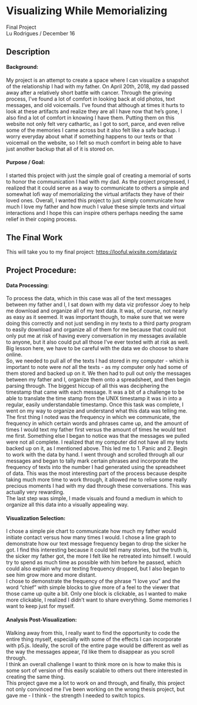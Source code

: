 # Visualizing While Memorializing 
Final Project <br>
Lu Rodrigues / December 16
## Description
#### Background:
My project is an attempt to create a space where I can visualize a snapshot of the relationship I had with my father. On April 20th, 2018, my dad passed away after a relatively short battle with cancer. Through the grieving process, I've found a lot of comfort in looking back at old photos, text messages, and old voicemails. I’ve found that although at times it hurts to look at these artifacts and realize they are all I have now that he’s gone, I also find a lot of comfort in knowing I have them. Putting them on this website not only felt very cathartic, as I got to sort, parce, and even relive some of the memories I came across but it also felt like a safe backup. I worry everyday about what if something happens to our texts or that voicemail on the website, so I felt so much comfort in being able to have just another backup that all of it is stored on. 
#### Purpose / Goal:
I started this project with just the simple goal of creating a memorial of sorts to honor the communication I had with my dad. As the project progressed, I realized that it could serve as a way to communicate to others a simple and somewhat lofi way of memorializing the virtual artifacts they have of their loved ones. Overall, I wanted this project to just simply communicate how much I love my father and how much I value these simple texts and virtual interactions and I hope this can inspire others perhaps needing the same relief in their coping process. 
## The Final Work
This will take you to my final project: 
https://looful.wixsite.com/dataviz
## Project Procedure: 
#### Data Processing:
To process the data, which in this case was all of the text messages between my father and I, I sat down with my data viz professor Joey to help me download and organize all of my text data. It was, of course, not nearly as easy as it seemed. It was important though, to make sure that we were doing this correctly and not just sending in my texts to a third party program to easily download and organize all of them for me because that could not only put me at risk of having every conversation in my messages available to anyone, but it also could put all those I’ve ever texted with at risk as well. Big lesson here, we have to be careful with the data we do choose to share online. <br>
So, we needed to pull all of the texts I had stored in my computer - which is important to note were *not* all the texts - as my computer only had some of them stored and backed up on it. We then had to pull out only the messages between my father and I, organize them onto a spreadsheet, and then begin parsing through. The biggest hiccup of all this was deciphering the timestamp that came with each message. It was a bit of a challenge to be able to translate the time stamp from the UNIX timestamp it was in into a regular, easily understandable timestamp. Once this task was complete, I went on my way to organize and understand what this data was telling me. <br>
The first thing I noted was the frequency in which we communicate, the frequency in which certain words and phrases came up, and the amount of times I would text my father first versus the amount of times he would text me first. Something else I began to notice was that the messages we pulled were not all complete. I realized that my computer did not have all my texts backed up on it, as I mentioned above. This led me to 1. Panic and 2. Begin to work with the data by hand. I went through and scrolled through all our messages and began to tally mark certain phrases and incorporate the frequency of texts into the number I had generated using the spreadsheet of data. This was the most interesting part of the process because despite taking much more time to work through, it allowed me to relive some really precious moments I had with my dad through these conversations. This was actually very rewarding.  <br>
The last step was simple, I made visuals and found a medium in which to organize all this data into a visually appealing way.

#### Visualization Selection:
I chose a simple pie chart to communicate how much my father would initiate contact versus how many times I would. I chose a line graph to demonstrate how our text message frequency began to drop the sicker he got. I find this interesting because it could tell many stories, but the truth is, the sicker my father got, the more I felt like he retreated into himself. I would try to spend as much time as possible with him before he passed, which could also explain why our texting frequency dropped, but I also began to see him grow more and more distant. <br>
I chose to demonstrate the frequency of the phrase “I love you” and the word “chief” with simple blocks to give more of a feel to the viewer that those came up quite a bit. Only one block is clickable, as I wanted to make more clickable, I realized I didn’t want to share everything. Some memories I want to keep just for myself.

#### Analysis Post-Visualization:
Walking away from this, I really want to find the opportunity to code the entire thing myself, especially with some of the effects I can incorporate with p5.js. Ideally, the scroll of the entire page would be different as well as the way the messages appear, I’d like them to disappear as you scroll through. <br>
I think an overall challenge I want to think more on is how to make this is some sort of version of this easily scalable to others out there interested in creating the same thing. <br>
This project gave me a lot to work on and through, and finally, this project not only convinced me I’ve been working on the wrong thesis project, but gave me - I think - the strength I needed to switch topics.
